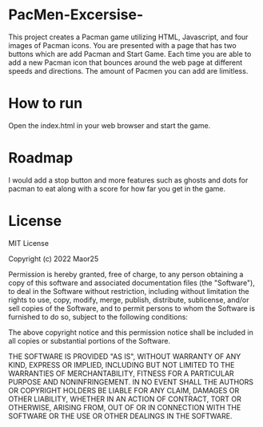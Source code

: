 # PacMen-Excersise-
This project creates a Pacman game utilizing HTML, Javascript, and four images of Pacman icons. You are presented with a page that has two buttons which are add Pacman and Start Game. Each time you are able to add a new Pacman icon that bounces around the web page at different speeds and directions. The amount of Pacmen you can add are limitless.
# How to run
Open the index.html in your web browser and start the game.
# Roadmap
I would add a stop button and more features such as ghosts and dots for pacman to eat along with a score for how far you get in the game.
# License 
MIT License

Copyright (c) 2022 Maor25

Permission is hereby granted, free of charge, to any person obtaining a copy
of this software and associated documentation files (the "Software"), to deal
in the Software without restriction, including without limitation the rights
to use, copy, modify, merge, publish, distribute, sublicense, and/or sell
copies of the Software, and to permit persons to whom the Software is
furnished to do so, subject to the following conditions:

The above copyright notice and this permission notice shall be included in all
copies or substantial portions of the Software.

THE SOFTWARE IS PROVIDED "AS IS", WITHOUT WARRANTY OF ANY KIND, EXPRESS OR
IMPLIED, INCLUDING BUT NOT LIMITED TO THE WARRANTIES OF MERCHANTABILITY,
FITNESS FOR A PARTICULAR PURPOSE AND NONINFRINGEMENT. IN NO EVENT SHALL THE
AUTHORS OR COPYRIGHT HOLDERS BE LIABLE FOR ANY CLAIM, DAMAGES OR OTHER
LIABILITY, WHETHER IN AN ACTION OF CONTRACT, TORT OR OTHERWISE, ARISING FROM,
OUT OF OR IN CONNECTION WITH THE SOFTWARE OR THE USE OR OTHER DEALINGS IN THE
SOFTWARE.
